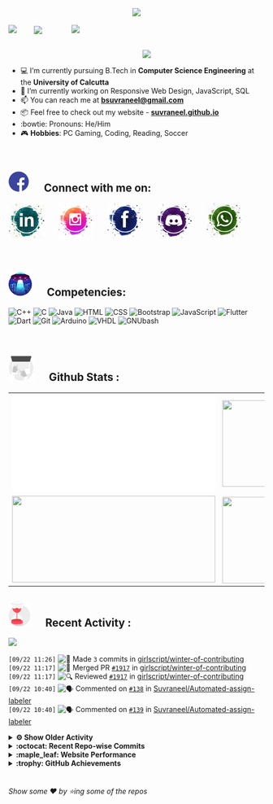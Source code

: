<!--
[![Header](https://raw.githubusercontent.com/Suvraneel/Suvraneel/master/res/Github%20readme%20Header.png "Portfolio Website")]
(https://suvraneel.github.io/)
-->
<p align="center">
<img src="https://profile-counter.glitch.me/{Suvraneel}/count.svg"></p>

<p>
  <a href=https://open.spotify.com/user/4bio4arq8izb9sba4ly6al54v>
   <img align="right" src="https://spotify-diablo.vercel.app/api/spotify" height=auto width="380">
  </a>
  <img align="center" src="https://readme-typing-svg.herokuapp.com?font=Playfair+Display&color=F70000&size=30&center=true&vCenter=true&multiline=true&weight=100&height=100&width=220&lines=Hey+there%2C;I'm+Suvraneel+!">
  <img align="left" src="https://media.tenor.com/images/043986fe5f470eeb6d86515e6cda30fe/tenor.gif" width="50">
</p>
<br>
<a href="https://suvraneel.github.io" target="_blank"><img align='right' src="https://raw.githubusercontent.com/Suvraneel/Suvraneel/master/res/readme_banner.gif" width="240" height="auto"></a>
<br>

- :computer: I’m currently pursuing B.Tech in **Computer Science Engineering** at the **University of Calcutta**
- :crystal_ball: I’m currently working on Responsive Web Design, JavaScript, SQL
- :mailbox: You can reach me at **bsuvraneel@gmail.com**
- :package: Feel free to check out my website - [**suvraneel.github.io**](https://suvraneel.github.io/)
- :bowtie: Pronouns: He/Him
- :video_game: **Hobbies**: PC Gaming, Coding, Reading, Soccer

<br>
<h2 align=left>
<img src="https://raw.githubusercontent.com/Suvraneel/Suvraneel/master/res/social.gif" height="40" width= auto>
&nbsp;&nbsp;&nbsp;&nbsp;
Connect with me on:
<br></h2>

<p>
<a href="https://www.linkedin.com/in/suvraneel-bhuin" target="_blank">
<img src="https://raw.githubusercontent.com/Suvraneel/Suvraneel/master/res/in.png" height="70" width= auto></a>
&nbsp;&nbsp;&nbsp;&nbsp;&nbsp;
<a href="https://www.instagram.com/el_diablo_suvraneel" target="_blank">
<img src="https://github.com/Suvraneel/Suvraneel/blob/master/res/ig.png" height="70" width= auto></a>
&nbsp;&nbsp;&nbsp;&nbsp;&nbsp;
<!--<a href="https://github.com/Suvraneel" target="_blank">
<img src="https://raw.githubusercontent.com/Suvraneel/Suvraneel/master/res/github.png" height="35" width= auto></a>
&nbsp;&nbsp;&nbsp;&nbsp;&nbsp;-->
<a href="https://www.facebook.com/suvraneel.bhuin" target="_blank">
<img src="https://raw.githubusercontent.com/Suvraneel/Suvraneel/master/res/fb.png" height="70" width= auto></a>
&nbsp;&nbsp;&nbsp;&nbsp;&nbsp;
<a href="https://discord.com/users/851345743935045652/" id="discord">
<img src="https://raw.githubusercontent.com/Suvraneel/Suvraneel/master/res/dc.jpg" height="70" width= auto></a>
&nbsp;&nbsp;&nbsp;&nbsp;&nbsp;
<a href="https://api.whatsapp.com/send?phone=917001967224&text=Hi!%20Suvraneel!!" id="whatsapp">
<img src="https://raw.githubusercontent.com/Suvraneel/Suvraneel/master/res/wp.png" height="70" width= auto></a>
</p>

<!-- Attribution: "Icon made by Freepik from www.flaticon.com"-->
<!--
- **Gmail**: &nbsp;&nbsp;&nbsp;&nbsp;&nbsp;&nbsp;&nbsp;&nbsp;&nbsp;&nbsp;&nbsp;&nbsp; bsuvraneel@gmail.com
- **LinkedIn**: &nbsp;&nbsp;&nbsp;&nbsp;&nbsp;&nbsp;&nbsp;&nbsp; https://www.linkedin.com/in/suvraneel-bhuin/
- **Facebook**: &nbsp;&nbsp;&nbsp;&nbsp;&nbsp;&nbsp; https://www.facebook.com/suvraneel.bhuin
- **Instagram**: &nbsp;&nbsp;&nbsp;&nbsp;&nbsp; https://www.instagram.com/el_diablo_suvraneel
- **Discord**: &nbsp;&nbsp;&nbsp;&nbsp;&nbsp;&nbsp;&nbsp;&nbsp;&nbsp; https://discord.com/users/851345743935045652/
- **WhatsApp**: &nbsp;&nbsp;&nbsp; [+91 7001967224](https://api.whatsapp.com/send?phone=917001967224&text=Hi!%20Suvraneel!!)
-->

<br>
<h2 align=left>
<img src="https://raw.githubusercontent.com/Suvraneel/Suvraneel/master/res/ufo.gif" height="50" width= auto>
&nbsp;&nbsp;&nbsp;&nbsp;
Competencies:
<br></h2>

![C++](https://img.shields.io/badge/CPP-blue?style=for-the-badge&logo=cplusplus&labelColor=006199)
![C](https://img.shields.io/badge/C-black?style=for-the-badge&logo=c&labelColor=black&color=404040)
![Java](https://img.shields.io/badge/Java-orange?style=for-the-badge&logo=java&labelColor=e65c00&color=FE7D37)
![HTML](https://img.shields.io/badge/HTML5-black?style=for-the-badge&logo=html5&labelColor=black&color=red)
![CSS](https://img.shields.io/badge/CSS3-blue?style=for-the-badge&logo=css3&labelColor=006199)
![Bootstrap](https://img.shields.io/badge/Bootstrap-purple?style=for-the-badge&logo=bootstrap&labelColor=black&color=7952B3)
![JavaScript](https://img.shields.io/badge/Javascript-yellow?style=for-the-badge&logo=javascript&labelColor=black&color=DFA200)
![Flutter](https://img.shields.io/badge/Flutter-blue?style=for-the-badge&logo=flutter&labelColor=0a97c2&color=0dbdf2)
![Dart](https://img.shields.io/badge/Dart-blue?style=for-the-badge&logo=dart&labelColor=1f7a7a&color=2eb8b8)
![Git](https://img.shields.io/badge/Git-red?style=for-the-badge&logo=git&labelColor=black&color=red)
![Arduino](https://img.shields.io/badge/Arduino-blue?style=for-the-badge&logo=arduino&labelColor=black&color=00979D)
![VHDL](https://img.shields.io/badge/VHDL-red?style=for-the-badge&logo=xilinx&labelColor=cc0000&color=ff4d4d)
![GNUbash](https://img.shields.io/badge/GNU_Bash-blue?style=for-the-badge&logo=gnubash&labelColor=black&color=4EAA25)

<br>
<h2 align=left>
<img src="https://raw.githubusercontent.com/Suvraneel/Suvraneel/master/res/laptop.gif" height="50" width= auto>
&nbsp;&nbsp;&nbsp;&nbsp;
Github Stats :
<br></h2>

<table>
  <tr>
    <td align="center">
      <img alt="" width="400" src="https://github.com/Suvraneel/Suvraneel/blob/master/metrics.plugin.isocalendar.svg">
    </td>
    <td align="center">
        <img align="right" src ="https://github-readme-stats.vercel.app/api/top-langs/?username=suvraneel&layout=compact&hide_border=true&theme=vision-friendly-dark&langs_count=10&hide=jupyter%20notebook,tex,php" height="170px" width="360px">
    </td>
  </tr>
  <tr>
    <td align="center">
      <img alt="" width="400" src="https://github-readme-stats.vercel.app/api?username=suvraneel&show_icons=true&theme=vision-friendly-dark&hide_border=true" width="360px" height="170px" >
    </td>
    <td align="center">
        <img align="right" src ="https://github-readme-streak-stats.herokuapp.com?user=suvraneel&theme=vision-friendly-dark&hide_border=true" width="360px" height="170px">
    </td>
  </tr>
</table>

<!--
  <img align="left" src="https://github.com/lowlighter/lowlighter/blob/master/metrics.plugin.isocalendar.svg" width="300" height="180">
  <img align="right" src ="https://github-readme-stats.vercel.app/api/top-langs/?username=suvraneel&layout=compact&hide_border=true&theme=vision-friendly-dark&langs_count=10&hide=jupyter%20notebook,tex,php" width="300" height="180">
  <img align="left" src = "https://github-readme-stats.vercel.app/api?username=suvraneel&show_icons=true&theme=vision-friendly-dark&hide_border=true" width="300" height="180">
  <img align="right" src = "https://github-readme-streak-stats.herokuapp.com?user=suvraneel&theme=vision-friendly-dark&hide_border=true" width="300" height="180">
-->

<h2 align="left">
<img src="https://raw.githubusercontent.com/Suvraneel/Suvraneel/master/res/hourglass1.gif" height="50" width= auto>
&nbsp;&nbsp;&nbsp;&nbsp;
Recent Activity :
<br></h2>

<img src="https://activity-graph.herokuapp.com/graph?username=Suvraneel&bg_color=000000&line=ffb812&area=true&color=8135fc&hide_border=true&hide_title=true">

<!--START_SECTION:activity-->
`[09/22 11:26]` <img alt="📝" src="https://github.com/cheesits456/github-activity-readme/raw/master/icons/commit.png" align="top" height="18"> Made `3` commits in [girlscript/winter-of-contributing](https://github.com/girlscript/winter-of-contributing)  
`[09/22 11:17]` <img alt="🎉" src="https://github.com/cheesits456/github-activity-readme/raw/master/icons/merge.png" align="top" height="18"> Merged PR [`#1917`](https://github.com//girlscript/winter-of-contributing/pull/1917 'Update readme') in [girlscript/winter-of-contributing](https://github.com/girlscript/winter-of-contributing)  
`[09/22 11:17]` <img alt="🔍" src="https://github.com/cheesits456/github-activity-readme/raw/master/icons/review.png" align="top" height="18"> Reviewed [`#1917`](https://github.com//girlscript/winter-of-contributing/pull/1917 'Update readme') in [girlscript/winter-of-contributing](https://github.com/girlscript/winter-of-contributing)  
`[09/22 10:40]` <img alt="🗣" src="https://github.com/cheesits456/github-activity-readme/raw/master/icons/comment.png" align="top" height="18"> Commented on [`#138`](https://github.com//Suvraneel/Automated-assign-labeler/issues/138 '[Create New Issue]: ') in [Suvraneel/Automated-assign-labeler](https://github.com/Suvraneel/Automated-assign-labeler)  
`[09/22 10:40]` <img alt="🗣" src="https://github.com/cheesits456/github-activity-readme/raw/master/icons/comment.png" align="top" height="18"> Commented on [`#139`](https://github.com//Suvraneel/Automated-assign-labeler/issues/139 '[Create New Issue]: ') in [Suvraneel/Automated-assign-labeler](https://github.com/Suvraneel/Automated-assign-labeler)  

<details><summary><b> ⚙️ Show Older Activity</b></summary>

`[09/22 10:39]` <img alt="🗣" src="https://github.com/cheesits456/github-activity-readme/raw/master/icons/comment.png" align="top" height="18"> Commented on [`#137`](https://github.com//Suvraneel/Automated-assign-labeler/issues/137 '[Create New Issue]: ') in [Suvraneel/Automated-assign-labeler](https://github.com/Suvraneel/Automated-assign-labeler)  
`[09/22 10:39]` <img alt="🗣" src="https://github.com/cheesits456/github-activity-readme/raw/master/icons/comment.png" align="top" height="18"> Commented on [`#136`](https://github.com//Suvraneel/Automated-assign-labeler/issues/136 '[Create New Issue]: ') in [Suvraneel/Automated-assign-labeler](https://github.com/Suvraneel/Automated-assign-labeler)  
`[09/22 07:38]` <img alt="❌" src="https://github.com/cheesits456/github-activity-readme/raw/master/icons/pr-close.png" align="top" height="18"> Closed PR [`#1237`](https://github.com//girlscript/winter-of-contributing/pull/1237 '  History of C/C++') in [girlscript/winter-of-contributing](https://github.com/girlscript/winter-of-contributing)  
`[09/22 07:38]` <img alt="🗣" src="https://github.com/cheesits456/github-activity-readme/raw/master/icons/comment.png" align="top" height="18"> Commented on [`#1237`](https://github.com//girlscript/winter-of-contributing/issues/1237 '  History of C/C++') in [girlscript/winter-of-contributing](https://github.com/girlscript/winter-of-contributing)  
`[09/22 06:57]` <img alt="❗️" src="https://github.com/cheesits456/github-activity-readme/raw/master/icons/issue.png" align="top" height="18"> Opened issue [`#1870`](https://github.com//girlscript/winter-of-contributing/issues/1870 'Update readme with Relative Links') in [girlscript/winter-of-contributing](https://github.com/girlscript/winter-of-contributing)  
`[09/22 06:44]` <img alt="📝" src="https://github.com/cheesits456/github-activity-readme/raw/master/icons/commit.png" align="top" height="18"> Made `22` commits in [girlscript/winter-of-contributing](https://github.com/girlscript/winter-of-contributing)  
`[09/22 06:44]` <img alt="🎉" src="https://github.com/cheesits456/github-activity-readme/raw/master/icons/merge.png" align="top" height="18"> Merged PR [`#1816`](https://github.com//girlscript/winter-of-contributing/pull/1816 'Issue No - 924 - Pointers and Two Dimensional Array - Updated path of directory.') in [girlscript/winter-of-contributing](https://github.com/girlscript/winter-of-contributing)  
`[09/22 06:44]` <img alt="🗣" src="https://github.com/cheesits456/github-activity-readme/raw/master/icons/comment.png" align="top" height="18"> Commented on [`#1816`](https://github.com//girlscript/winter-of-contributing/issues/1816 'Issue No - 924 - Pointers and Two Dimensional Array - Updated path of directory.') in [girlscript/winter-of-contributing](https://github.com/girlscript/winter-of-contributing)  
`[09/22 06:43]` <img alt="📝" src="https://github.com/cheesits456/github-activity-readme/raw/master/icons/commit.png" align="top" height="18"> Made `2` commits in [kashyap1905/winter-of-contributing](https://github.com/kashyap1905/winter-of-contributing)  
`[09/22 06:42]` <img alt="📝" src="https://github.com/cheesits456/github-activity-readme/raw/master/icons/commit.png" align="top" height="18"> Made `2` commits in [Suvraneel/Suvraneel](https://github.com/Suvraneel/Suvraneel)  
`[09/22 06:41]` <img alt="📝" src="https://github.com/cheesits456/github-activity-readme/raw/master/icons/commit.png" align="top" height="18"> Made `2` commits in [Suvraneel/Codechef](https://github.com/Suvraneel/Codechef)  
`[09/22 06:40]` <img alt="📝" src="https://github.com/cheesits456/github-activity-readme/raw/master/icons/commit.png" align="top" height="18"> Made `2` commits in [kashyap1905/winter-of-contributing](https://github.com/kashyap1905/winter-of-contributing)  
`[09/22 06:34]` <img alt="🗣" src="https://github.com/cheesits456/github-activity-readme/raw/master/icons/comment.png" align="top" height="18"> Commented on [`#1835`](https://github.com//girlscript/winter-of-contributing/issues/1835 'Bit Manipulation') in [girlscript/winter-of-contributing](https://github.com/girlscript/winter-of-contributing)  
`[09/22 06:26]` <img alt="❌" src="https://github.com/cheesits456/github-activity-readme/raw/master/icons/delete.png" align="top" height="18"> Deleted `revert-1157-C_CPP` from [girlscript/winter-of-contributing](https://github.com/girlscript/winter-of-contributing)  
`[09/22 06:10]` <img alt="🔍" src="https://github.com/cheesits456/github-activity-readme/raw/master/icons/review.png" align="top" height="18"> Reviewed [`#1816`](https://github.com//girlscript/winter-of-contributing/pull/1816 'Issue No - 924 - Pointers and Two Dimensional Array - Updated path of directory.') in [girlscript/winter-of-contributing](https://github.com/girlscript/winter-of-contributing)  
`[09/22 06:09]` <img alt="🔍" src="https://github.com/cheesits456/github-activity-readme/raw/master/icons/review.png" align="top" height="18"> Reviewed [`#1816`](https://github.com//girlscript/winter-of-contributing/pull/1816 'Issue No - 924 - Pointers and Two Dimensional Array - Updated path of directory.') in [girlscript/winter-of-contributing](https://github.com/girlscript/winter-of-contributing)  
`[09/22 06:07]` <img alt="📝" src="https://github.com/cheesits456/github-activity-readme/raw/master/icons/commit.png" align="top" height="18"> Made `2` commits in [kashyap1905/winter-of-contributing](https://github.com/kashyap1905/winter-of-contributing)  
`[09/22 05:59]` <img alt="📝" src="https://github.com/cheesits456/github-activity-readme/raw/master/icons/commit.png" align="top" height="18"> Made `1` commit in [girlscript/winter-of-contributing](https://github.com/girlscript/winter-of-contributing)  
`[09/22 05:59]` <img alt="📝" src="https://github.com/cheesits456/github-activity-readme/raw/master/icons/commit.png" align="top" height="18"> Made `1` commit in [Suvraneel/Suvraneel](https://github.com/Suvraneel/Suvraneel)  
`[09/22 05:59]` <img alt="📝" src="https://github.com/cheesits456/github-activity-readme/raw/master/icons/commit.png" align="top" height="18"> Made `1` commit in [Suvraneel/Codechef](https://github.com/Suvraneel/Codechef)  
`[09/22 05:55]` <img alt="📝" src="https://github.com/cheesits456/github-activity-readme/raw/master/icons/commit.png" align="top" height="18"> Made `1` commit in [kashyap1905/winter-of-contributing](https://github.com/kashyap1905/winter-of-contributing)  
`[09/22 05:51]` <img alt="📝" src="https://github.com/cheesits456/github-activity-readme/raw/master/icons/commit.png" align="top" height="18"> Made `1` commit in [Suvraneel/Suvraneel](https://github.com/Suvraneel/Suvraneel)  
`[09/22 05:50]` <img alt="📝" src="https://github.com/cheesits456/github-activity-readme/raw/master/icons/commit.png" align="top" height="18"> Made `1` commit in [Suvraneel/Codechef](https://github.com/Suvraneel/Codechef)  
`[09/22 05:49]` <img alt="📝" src="https://github.com/cheesits456/github-activity-readme/raw/master/icons/commit.png" align="top" height="18"> Made `5` commits in [girlscript/winter-of-contributing](https://github.com/girlscript/winter-of-contributing)  
`[09/22 05:42]` <img alt="🗣" src="https://github.com/cheesits456/github-activity-readme/raw/master/icons/comment.png" align="top" height="18"> Commented on [`#1157`](https://github.com//girlscript/winter-of-contributing/issues/1157 'Classes & Objects in CPP') in [girlscript/winter-of-contributing](https://github.com/girlscript/winter-of-contributing)  
`[09/22 05:39]` <img alt="📂" src="https://github.com/cheesits456/github-activity-readme/raw/master/icons/create-branch.png" align="top" height="18"> Created branch [`revert-1157-C_CPP`](https://github.com/girlscript/winter-of-contributing/tree/revert-1157-C_CPP) in [girlscript/winter-of-contributing](https://github.com/girlscript/winter-of-contributing)  
`[09/22 04:38]` <img alt="🗣" src="https://github.com/cheesits456/github-activity-readme/raw/master/icons/comment.png" align="top" height="18"> Commented on [`#1487`](https://github.com//girlscript/winter-of-contributing/issues/1487 'C_CPP : Introduction to Friend function with examples ') in [girlscript/winter-of-contributing](https://github.com/girlscript/winter-of-contributing)  
`[09/22 04:31]` <img alt="❌" src="https://github.com/cheesits456/github-activity-readme/raw/master/icons/pr-close.png" align="top" height="18"> Closed PR [`#1441`](https://github.com//girlscript/winter-of-contributing/pull/1441 'SETS ,UNORDERED SETS AND MULTISETS IN C++ STL') in [girlscript/winter-of-contributing](https://github.com/girlscript/winter-of-contributing)  
`[09/22 04:30]` <img alt="❌" src="https://github.com/cheesits456/github-activity-readme/raw/master/icons/pr-close.png" align="top" height="18"> Reopened PR [`#1441`](https://github.com//girlscript/winter-of-contributing/pull/1441 'SETS ,UNORDERED SETS AND MULTISETS IN C++ STL') in [girlscript/winter-of-contributing](https://github.com/girlscript/winter-of-contributing)  
`[09/22 04:22]` <img alt="🔍" src="https://github.com/cheesits456/github-activity-readme/raw/master/icons/review.png" align="top" height="18"> Reviewed [`#1636`](https://github.com//girlscript/winter-of-contributing/pull/1636 'C/CPP: Number System') in [girlscript/winter-of-contributing](https://github.com/girlscript/winter-of-contributing)  
`[09/22 04:21]` <img alt="🔍" src="https://github.com/cheesits456/github-activity-readme/raw/master/icons/review.png" align="top" height="18"> Reviewed [`#1636`](https://github.com//girlscript/winter-of-contributing/pull/1636 'C/CPP: Number System') in [girlscript/winter-of-contributing](https://github.com/girlscript/winter-of-contributing)  
`[09/22 04:14]` <img alt="🔍" src="https://github.com/cheesits456/github-activity-readme/raw/master/icons/review.png" align="top" height="18"> Reviewed [`#1608`](https://github.com//girlscript/winter-of-contributing/pull/1608 'Create Bubble_sort.md') in [girlscript/winter-of-contributing](https://github.com/girlscript/winter-of-contributing)  
`[09/22 04:10]` <img alt="❌" src="https://github.com/cheesits456/github-activity-readme/raw/master/icons/pr-close.png" align="top" height="18"> Closed PR [`#1596`](https://github.com//girlscript/winter-of-contributing/pull/1596 'C cpp') in [girlscript/winter-of-contributing](https://github.com/girlscript/winter-of-contributing)  
`[09/22 04:10]` <img alt="🗣" src="https://github.com/cheesits456/github-activity-readme/raw/master/icons/comment.png" align="top" height="18"> Commented on [`#1596`](https://github.com//girlscript/winter-of-contributing/issues/1596 'C cpp') in [girlscript/winter-of-contributing](https://github.com/girlscript/winter-of-contributing)  
`[09/22 04:06]` <img alt="🗣" src="https://github.com/cheesits456/github-activity-readme/raw/master/icons/comment.png" align="top" height="18"> Commented on [`#1552`](https://github.com//girlscript/winter-of-contributing/issues/1552 'Python_Stack&_Queue') in [girlscript/winter-of-contributing](https://github.com/girlscript/winter-of-contributing)  
`[09/22 04:04]` <img alt="🗣" src="https://github.com/cheesits456/github-activity-readme/raw/master/icons/comment.png" align="top" height="18"> Commented on [`#1440`](https://github.com//girlscript/winter-of-contributing/issues/1440 'Stock Span Problem') in [girlscript/winter-of-contributing](https://github.com/girlscript/winter-of-contributing)  
`[09/22 03:54]` <img alt="🔍" src="https://github.com/cheesits456/github-activity-readme/raw/master/icons/review.png" align="top" height="18"> Reviewed [`#1344`](https://github.com//girlscript/winter-of-contributing/pull/1344 'Pointer and two dimensional array in C') in [girlscript/winter-of-contributing](https://github.com/girlscript/winter-of-contributing)  
`[09/22 03:45]` <img alt="📝" src="https://github.com/cheesits456/github-activity-readme/raw/master/icons/commit.png" align="top" height="18"> Made `10` commits in [girlscript/winter-of-contributing](https://github.com/girlscript/winter-of-contributing)  
`[09/22 03:45]` <img alt="🎉" src="https://github.com/cheesits456/github-activity-readme/raw/master/icons/merge.png" align="top" height="18"> Merged PR [`#1172`](https://github.com//girlscript/winter-of-contributing/pull/1172 'C_CPP : Deque in C++ Standard Template Library (STL) ') in [girlscript/winter-of-contributing](https://github.com/girlscript/winter-of-contributing)  
`[09/22 03:45]` <img alt="🗣" src="https://github.com/cheesits456/github-activity-readme/raw/master/icons/comment.png" align="top" height="18"> Commented on [`#1172`](https://github.com//girlscript/winter-of-contributing/issues/1172 'C_CPP : Deque in C++ Standard Template Library (STL) ') in [girlscript/winter-of-contributing](https://github.com/girlscript/winter-of-contributing)  
`[09/22 03:44]` <img alt="📝" src="https://github.com/cheesits456/github-activity-readme/raw/master/icons/commit.png" align="top" height="18"> Made `1` commit in [ankushsingh24/winter-of-contributing](https://github.com/ankushsingh24/winter-of-contributing)  
`[09/22 03:37]` <img alt="🗣" src="https://github.com/cheesits456/github-activity-readme/raw/master/icons/comment.png" align="top" height="18"> Commented on [`#1707`](https://github.com//girlscript/winter-of-contributing/issues/1707 'Update C_CPP readme with links') in [girlscript/winter-of-contributing](https://github.com/girlscript/winter-of-contributing)  
`[09/22 03:31]` <img alt="❗️" src="https://github.com/cheesits456/github-activity-readme/raw/master/icons/issue.png" align="top" height="18"> Closed issue [`#1728`](https://github.com//girlscript/winter-of-contributing/issues/1728 'Sample titlre') in [girlscript/winter-of-contributing](https://github.com/girlscript/winter-of-contributing)  
`[09/21 21:03]` <img alt="🔍" src="https://github.com/cheesits456/github-activity-readme/raw/master/icons/review.png" align="top" height="18"> Reviewed [`#1769`](https://github.com//girlscript/winter-of-contributing/pull/1769 'Create classes_and_objects.md') in [girlscript/winter-of-contributing](https://github.com/girlscript/winter-of-contributing)  
`[09/21 21:03]` <img alt="🔍" src="https://github.com/cheesits456/github-activity-readme/raw/master/icons/review.png" align="top" height="18"> Reviewed [`#1769`](https://github.com//girlscript/winter-of-contributing/pull/1769 'Create classes_and_objects.md') in [girlscript/winter-of-contributing](https://github.com/girlscript/winter-of-contributing)  
`[09/21 20:59]` <img alt="🎉" src="https://github.com/cheesits456/github-activity-readme/raw/master/icons/merge.png" align="top" height="18"> Merged PR [`#1741`](https://github.com//girlscript/winter-of-contributing/pull/1741 'C_CPP: Multilevel Inheritance') in [girlscript/winter-of-contributing](https://github.com/girlscript/winter-of-contributing)  
`[09/21 20:59]` <img alt="📝" src="https://github.com/cheesits456/github-activity-readme/raw/master/icons/commit.png" align="top" height="18"> Made `5` commits in [girlscript/winter-of-contributing](https://github.com/girlscript/winter-of-contributing)  
`[09/21 20:59]` <img alt="🗣" src="https://github.com/cheesits456/github-activity-readme/raw/master/icons/comment.png" align="top" height="18"> Commented on [`#1741`](https://github.com//girlscript/winter-of-contributing/issues/1741 'C_CPP: Multilevel Inheritance') in [girlscript/winter-of-contributing](https://github.com/girlscript/winter-of-contributing)  
`[09/21 20:58]` <img alt="🔍" src="https://github.com/cheesits456/github-activity-readme/raw/master/icons/review.png" align="top" height="18"> Reviewed [`#1718`](https://github.com//girlscript/winter-of-contributing/pull/1718 'Radix Sort in C++') in [girlscript/winter-of-contributing](https://github.com/girlscript/winter-of-contributing)  
`[09/21 20:57]` <img alt="📝" src="https://github.com/cheesits456/github-activity-readme/raw/master/icons/commit.png" align="top" height="18"> Made `11` commits in [girlscript/winter-of-contributing](https://github.com/girlscript/winter-of-contributing)  
`[09/21 20:57]` <img alt="🎉" src="https://github.com/cheesits456/github-activity-readme/raw/master/icons/merge.png" align="top" height="18"> Merged PR [`#1717`](https://github.com//girlscript/winter-of-contributing/pull/1717 'Stack implementation #854') in [girlscript/winter-of-contributing](https://github.com/girlscript/winter-of-contributing)  
`[09/21 20:57]` <img alt="🗣" src="https://github.com/cheesits456/github-activity-readme/raw/master/icons/comment.png" align="top" height="18"> Commented on [`#1717`](https://github.com//girlscript/winter-of-contributing/issues/1717 'Stack implementation #854') in [girlscript/winter-of-contributing](https://github.com/girlscript/winter-of-contributing)  
`[09/21 20:45]` <img alt="🔍" src="https://github.com/cheesits456/github-activity-readme/raw/master/icons/review.png" align="top" height="18"> Reviewed [`#1596`](https://github.com//girlscript/winter-of-contributing/pull/1596 'C cpp') in [girlscript/winter-of-contributing](https://github.com/girlscript/winter-of-contributing)  
`[09/21 20:42]` <img alt="🗣" src="https://github.com/cheesits456/github-activity-readme/raw/master/icons/comment.png" align="top" height="18"> Commented on [`#1487`](https://github.com//girlscript/winter-of-contributing/issues/1487 'C_CPP : Introduction to Friend function with examples ') in [girlscript/winter-of-contributing](https://github.com/girlscript/winter-of-contributing)  
`[09/21 20:34]` <img alt="🔍" src="https://github.com/cheesits456/github-activity-readme/raw/master/icons/review.png" align="top" height="18"> Reviewed [`#1288`](https://github.com//girlscript/winter-of-contributing/pull/1288 'C/c++run file using cmd') in [girlscript/winter-of-contributing](https://github.com/girlscript/winter-of-contributing)  
`[09/21 20:28]` <img alt="✅" src="https://github.com/cheesits456/github-activity-readme/raw/master/icons/pr-open.png" align="top" height="18"> Opened PR [`#1`](https://github.com//AditiRout/winter-of-contributing/pull/1 'merge this') in [AditiRout/winter-of-contributing](https://github.com/AditiRout/winter-of-contributing)  
`[09/21 20:24]` <img alt="🗣" src="https://github.com/cheesits456/github-activity-readme/raw/master/icons/comment.png" align="top" height="18"> Commented on [`#1235`](https://github.com//girlscript/winter-of-contributing/issues/1235 'Selection sort in c') in [girlscript/winter-of-contributing](https://github.com/girlscript/winter-of-contributing)  
`[09/21 20:17]` <img alt="🗣" src="https://github.com/cheesits456/github-activity-readme/raw/master/icons/comment.png" align="top" height="18"> Commented on [`#1235`](https://github.com//girlscript/winter-of-contributing/issues/1235 'Selection sort in c') in [girlscript/winter-of-contributing](https://github.com/girlscript/winter-of-contributing)  
`[09/21 20:15]` <img alt="📝" src="https://github.com/cheesits456/github-activity-readme/raw/master/icons/commit.png" align="top" height="18"> Made `2` commits in [girlscript/winter-of-contributing](https://github.com/girlscript/winter-of-contributing)  
`[09/21 20:15]` <img alt="🎉" src="https://github.com/cheesits456/github-activity-readme/raw/master/icons/merge.png" align="top" height="18"> Merged PR [`#1773`](https://github.com//girlscript/winter-of-contributing/pull/1773 'Fixed multi-domain tags & Customised Template Requests (#1681)') in [girlscript/winter-of-contributing](https://github.com/girlscript/winter-of-contributing)  
`[09/21 20:15]` <img alt="✅" src="https://github.com/cheesits456/github-activity-readme/raw/master/icons/pr-open.png" align="top" height="18"> Opened PR [`#1773`](https://github.com//girlscript/winter-of-contributing/pull/1773 'Fixed multi-domain tags & Customised Template Requests (#1681)') in [girlscript/winter-of-contributing](https://github.com/girlscript/winter-of-contributing)  
`[09/21 20:14]` <img alt="🔍" src="https://github.com/cheesits456/github-activity-readme/raw/master/icons/review.png" align="top" height="18"> Reviewed [`#1235`](https://github.com//girlscript/winter-of-contributing/pull/1235 'Selection sort in c') in [girlscript/winter-of-contributing](https://github.com/girlscript/winter-of-contributing)  
`[09/21 20:02]` <img alt="🔍" src="https://github.com/cheesits456/github-activity-readme/raw/master/icons/review.png" align="top" height="18"> Reviewed [`#1249`](https://github.com//girlscript/winter-of-contributing/pull/1249 'INSERTION SORT IN CPP') in [girlscript/winter-of-contributing](https://github.com/girlscript/winter-of-contributing)  
`[09/21 20:02]` <img alt="🔍" src="https://github.com/cheesits456/github-activity-readme/raw/master/icons/review.png" align="top" height="18"> Reviewed [`#1249`](https://github.com//girlscript/winter-of-contributing/pull/1249 'INSERTION SORT IN CPP') in [girlscript/winter-of-contributing](https://github.com/girlscript/winter-of-contributing)  
`[09/21 19:51]` <img alt="🔍" src="https://github.com/cheesits456/github-activity-readme/raw/master/icons/review.png" align="top" height="18"> Reviewed [`#1235`](https://github.com//girlscript/winter-of-contributing/pull/1235 'Selection sort in c') in [girlscript/winter-of-contributing](https://github.com/girlscript/winter-of-contributing)  
`[09/21 19:51]` <img alt="🔍" src="https://github.com/cheesits456/github-activity-readme/raw/master/icons/review.png" align="top" height="18"> Reviewed [`#1235`](https://github.com//girlscript/winter-of-contributing/pull/1235 'Selection sort in c') in [girlscript/winter-of-contributing](https://github.com/girlscript/winter-of-contributing)  
`[09/21 19:49]` <img alt="🔍" src="https://github.com/cheesits456/github-activity-readme/raw/master/icons/review.png" align="top" height="18"> Reviewed [`#1235`](https://github.com//girlscript/winter-of-contributing/pull/1235 'Selection sort in c') in [girlscript/winter-of-contributing](https://github.com/girlscript/winter-of-contributing)  
`[09/21 19:49]` <img alt="🔍" src="https://github.com/cheesits456/github-activity-readme/raw/master/icons/review.png" align="top" height="18"> Reviewed [`#1235`](https://github.com//girlscript/winter-of-contributing/pull/1235 'Selection sort in c') in [girlscript/winter-of-contributing](https://github.com/girlscript/winter-of-contributing)  
`[09/21 19:48]` <img alt="📝" src="https://github.com/cheesits456/github-activity-readme/raw/master/icons/commit.png" align="top" height="18"> Made `1` commit in [AditiRout/winter-of-contributing](https://github.com/AditiRout/winter-of-contributing)  
`[09/21 19:45]` <img alt="🔍" src="https://github.com/cheesits456/github-activity-readme/raw/master/icons/review.png" align="top" height="18"> Reviewed [`#1169`](https://github.com//girlscript/winter-of-contributing/pull/1169 'Polymorphism in Document Form') in [girlscript/winter-of-contributing](https://github.com/girlscript/winter-of-contributing)  
`[09/21 19:41]` <img alt="📝" src="https://github.com/cheesits456/github-activity-readme/raw/master/icons/commit.png" align="top" height="18"> Made `4` commits in [girlscript/winter-of-contributing](https://github.com/girlscript/winter-of-contributing)  
`[09/21 19:41]` <img alt="🎉" src="https://github.com/cheesits456/github-activity-readme/raw/master/icons/merge.png" align="top" height="18"> Merged PR [`#1181`](https://github.com//girlscript/winter-of-contributing/pull/1181 'Break and Continue statements used in C/CPP') in [girlscript/winter-of-contributing](https://github.com/girlscript/winter-of-contributing)  
`[09/21 19:41]` <img alt="🗣" src="https://github.com/cheesits456/github-activity-readme/raw/master/icons/comment.png" align="top" height="18"> Commented on [`#1181`](https://github.com//girlscript/winter-of-contributing/issues/1181 'Break and Continue statements used in C/CPP') in [girlscript/winter-of-contributing](https://github.com/girlscript/winter-of-contributing)  
`[09/21 19:34]` <img alt="🗣" src="https://github.com/cheesits456/github-activity-readme/raw/master/icons/comment.png" align="top" height="18"> Commented on [`#1764`](https://github.com//girlscript/winter-of-contributing/issues/1764 'C_CPP : Red Black Trees in C') in [girlscript/winter-of-contributing](https://github.com/girlscript/winter-of-contributing)  
`[09/21 19:21]` <img alt="📝" src="https://github.com/cheesits456/github-activity-readme/raw/master/icons/commit.png" align="top" height="18"> Made `21` commits in [girlscript/winter-of-contributing](https://github.com/girlscript/winter-of-contributing)  
`[09/21 19:21]` <img alt="🎉" src="https://github.com/cheesits456/github-activity-readme/raw/master/icons/merge.png" align="top" height="18"> Merged PR [`#1689`](https://github.com//girlscript/winter-of-contributing/pull/1689 'CPP: Breath First Search (graphs) ') in [girlscript/winter-of-contributing](https://github.com/girlscript/winter-of-contributing)  
`[09/21 19:06]` <img alt="🗣" src="https://github.com/cheesits456/github-activity-readme/raw/master/icons/comment.png" align="top" height="18"> Commented on [`#1172`](https://github.com//girlscript/winter-of-contributing/issues/1172 'C_CPP : Deque in C++ Standard Template Library (STL) ') in [girlscript/winter-of-contributing](https://github.com/girlscript/winter-of-contributing)  
`[09/21 19:01]` <img alt="❌" src="https://github.com/cheesits456/github-activity-readme/raw/master/icons/pr-close.png" align="top" height="18"> Closed PR [`#1120`](https://github.com//girlscript/winter-of-contributing/pull/1120 'C_CPP : Two Pointers Technique (Documentation) #910') in [girlscript/winter-of-contributing](https://github.com/girlscript/winter-of-contributing)  
`[09/21 19:01]` <img alt="🗣" src="https://github.com/cheesits456/github-activity-readme/raw/master/icons/comment.png" align="top" height="18"> Commented on [`#1120`](https://github.com//girlscript/winter-of-contributing/issues/1120 'C_CPP : Two Pointers Technique (Documentation) #910') in [girlscript/winter-of-contributing](https://github.com/girlscript/winter-of-contributing)  
`[09/21 18:42]` <img alt="❗️" src="https://github.com/cheesits456/github-activity-readme/raw/master/icons/issue.png" align="top" height="18"> Closed issue [`#1750`](https://github.com//girlscript/winter-of-contributing/issues/1750 'C_Cpp Break or Continue') in [girlscript/winter-of-contributing](https://github.com/girlscript/winter-of-contributing)  
`[09/21 18:42]` <img alt="🗣" src="https://github.com/cheesits456/github-activity-readme/raw/master/icons/comment.png" align="top" height="18"> Commented on [`#1750`](https://github.com//girlscript/winter-of-contributing/issues/1750 'C_Cpp Break or Continue') in [girlscript/winter-of-contributing](https://github.com/girlscript/winter-of-contributing)  
`[09/21 18:35]` <img alt="🗣" src="https://github.com/cheesits456/github-activity-readme/raw/master/icons/comment.png" align="top" height="18"> Commented on [`#1440`](https://github.com//girlscript/winter-of-contributing/issues/1440 'Stock Span Problem') in [girlscript/winter-of-contributing](https://github.com/girlscript/winter-of-contributing)  
`[09/21 18:01]` <img alt="❌" src="https://github.com/cheesits456/github-activity-readme/raw/master/icons/pr-close.png" align="top" height="18"> Closed PR [`#1734`](https://github.com//girlscript/winter-of-contributing/pull/1734 'Patch 1') in [girlscript/winter-of-contributing](https://github.com/girlscript/winter-of-contributing)  
`[09/21 17:59]` <img alt="✅" src="https://github.com/cheesits456/github-activity-readme/raw/master/icons/pr-open.png" align="top" height="18"> Opened PR [`#1734`](https://github.com//girlscript/winter-of-contributing/pull/1734 'Patch 1') in [girlscript/winter-of-contributing](https://github.com/girlscript/winter-of-contributing)  
`[09/21 17:58]` <img alt="📝" src="https://github.com/cheesits456/github-activity-readme/raw/master/icons/commit.png" align="top" height="18"> Made `2` commits in [cu-cse-blog/winter-of-contributing](https://github.com/cu-cse-blog/winter-of-contributing)  
`[09/21 17:55]` <img alt="📂" src="https://github.com/cheesits456/github-activity-readme/raw/master/icons/create-branch.png" align="top" height="18"> Created branch [`patch-1`](https://github.com/cu-cse-blog/winter-of-contributing/tree/patch-1) in [cu-cse-blog/winter-of-contributing](https://github.com/cu-cse-blog/winter-of-contributing)  
`[09/21 17:51]` <img alt="📝" src="https://github.com/cheesits456/github-activity-readme/raw/master/icons/commit.png" align="top" height="18"> Made `373` commits in [AlgoFriki/winter-of-contributing](https://github.com/AlgoFriki/winter-of-contributing)  
`[09/21 17:48]` <img alt="🗣" src="https://github.com/cheesits456/github-activity-readme/raw/master/icons/comment.png" align="top" height="18"> Commented on [`#1728`](https://github.com//girlscript/winter-of-contributing/issues/1728 'Sample titlre') in [girlscript/winter-of-contributing](https://github.com/girlscript/winter-of-contributing)  
`[09/21 17:47]` <img alt="❗️" src="https://github.com/cheesits456/github-activity-readme/raw/master/icons/issue.png" align="top" height="18"> Opened issue [`#1728`](https://github.com//girlscript/winter-of-contributing/issues/1728 'Sample titlre') in [girlscript/winter-of-contributing](https://github.com/girlscript/winter-of-contributing)  
`[09/21 17:38]` <img alt="📝" src="https://github.com/cheesits456/github-activity-readme/raw/master/icons/commit.png" align="top" height="18"> Made `1` commit in [cu-cse-blog/winter-of-contributing](https://github.com/cu-cse-blog/winter-of-contributing)  
`[09/21 17:35]` <img alt="❌" src="https://github.com/cheesits456/github-activity-readme/raw/master/icons/pr-close.png" align="top" height="18"> Closed PR [`#1723`](https://github.com//girlscript/winter-of-contributing/pull/1723 'Sample pull request') in [girlscript/winter-of-contributing](https://github.com/girlscript/winter-of-contributing)  
`[09/21 17:34]` <img alt="✅" src="https://github.com/cheesits456/github-activity-readme/raw/master/icons/pr-open.png" align="top" height="18"> Opened PR [`#1723`](https://github.com//girlscript/winter-of-contributing/pull/1723 'Sample pull request') in [girlscript/winter-of-contributing](https://github.com/girlscript/winter-of-contributing)  
`[09/21 17:32]` <img alt="❌" src="https://github.com/cheesits456/github-activity-readme/raw/master/icons/pr-close.png" align="top" height="18"> Closed PR [`#1394`](https://github.com//girlscript/winter-of-contributing/pull/1394 'C_CPP: Multilevel Inheritance') in [girlscript/winter-of-contributing](https://github.com/girlscript/winter-of-contributing)  
`[09/21 17:01]` <img alt="📝" src="https://github.com/cheesits456/github-activity-readme/raw/master/icons/commit.png" align="top" height="18"> Made `10` commits in [girlscript/winter-of-contributing](https://github.com/girlscript/winter-of-contributing)  
`[09/21 17:01]` <img alt="🎉" src="https://github.com/cheesits456/github-activity-readme/raw/master/icons/merge.png" align="top" height="18"> Merged PR [`#1163`](https://github.com//girlscript/winter-of-contributing/pull/1163 'Constructor and destructor in c++') in [girlscript/winter-of-contributing](https://github.com/girlscript/winter-of-contributing)  
`[09/21 17:00]` <img alt="📝" src="https://github.com/cheesits456/github-activity-readme/raw/master/icons/commit.png" align="top" height="18"> Made `2` commits in [roopali-1/winter-of-contributing](https://github.com/roopali-1/winter-of-contributing)  
`[09/21 16:44]` <img alt="❗️" src="https://github.com/cheesits456/github-activity-readme/raw/master/icons/issue.png" align="top" height="18"> Opened issue [`#1707`](https://github.com//girlscript/winter-of-contributing/issues/1707 'Update C_CPP readme with links') in [girlscript/winter-of-contributing](https://github.com/girlscript/winter-of-contributing)  
`[09/21 16:38]` <img alt="🗣" src="https://github.com/cheesits456/github-activity-readme/raw/master/icons/comment.png" align="top" height="18"> Commented on [`#1186`](https://github.com//girlscript/winter-of-contributing/issues/1186 'C/C++ Introduction to Pointers - Fixes #953') in [girlscript/winter-of-contributing](https://github.com/girlscript/winter-of-contributing)  
`[09/21 16:35]` <img alt="🗣" src="https://github.com/cheesits456/github-activity-readme/raw/master/icons/comment.png" align="top" height="18"> Commented on [`#1181`](https://github.com//girlscript/winter-of-contributing/issues/1181 'making a PR on C/CPP domain about Break and Continue statements used in C/CPP') in [girlscript/winter-of-contributing](https://github.com/girlscript/winter-of-contributing)  
`[09/21 16:32]` <img alt="🗣" src="https://github.com/cheesits456/github-activity-readme/raw/master/icons/comment.png" align="top" height="18"> Commented on [`#1180`](https://github.com//girlscript/winter-of-contributing/issues/1180 'Competitive programming : C++ : Stacks and Queues') in [girlscript/winter-of-contributing](https://github.com/girlscript/winter-of-contributing)  
`[09/21 16:28]` <img alt="🗣" src="https://github.com/cheesits456/github-activity-readme/raw/master/icons/comment.png" align="top" height="18"> Commented on [`#1172`](https://github.com//girlscript/winter-of-contributing/issues/1172 'C_CPP : Deque in C++ Standard Template Library (STL) ') in [girlscript/winter-of-contributing](https://github.com/girlscript/winter-of-contributing)  
`[09/21 16:20]` <img alt="🔍" src="https://github.com/cheesits456/github-activity-readme/raw/master/icons/review.png" align="top" height="18"> Reviewed [`#1169`](https://github.com//girlscript/winter-of-contributing/pull/1169 'Polymorphism in Document Form') in [girlscript/winter-of-contributing](https://github.com/girlscript/winter-of-contributing)  
`[09/21 16:20]` <img alt="🔍" src="https://github.com/cheesits456/github-activity-readme/raw/master/icons/review.png" align="top" height="18"> Reviewed [`#1169`](https://github.com//girlscript/winter-of-contributing/pull/1169 'Polymorphism in Document Form') in [girlscript/winter-of-contributing](https://github.com/girlscript/winter-of-contributing)  
`[09/21 16:09]` <img alt="🗣" src="https://github.com/cheesits456/github-activity-readme/raw/master/icons/comment.png" align="top" height="18"> Commented on [`#699`](https://github.com//girlscript/winter-of-contributing/issues/699 'DSA 1.1.5.1 Arrays: Standard Problems (Problem 1)') in [girlscript/winter-of-contributing](https://github.com/girlscript/winter-of-contributing)  
`[09/21 15:52]` <img alt="✅" src="https://github.com/cheesits456/github-activity-readme/raw/master/icons/pr-open.png" align="top" height="18"> Opened PR [`#1681`](https://github.com//girlscript/winter-of-contributing/pull/1681 'Fixed multi-domain tags & Customised Template Requests') in [girlscript/winter-of-contributing](https://github.com/girlscript/winter-of-contributing)  
`[09/21 15:46]` <img alt="📝" src="https://github.com/cheesits456/github-activity-readme/raw/master/icons/commit.png" align="top" height="18"> Made `1` commit in [Suvraneel/winter-of-contributing](https://github.com/Suvraneel/winter-of-contributing)  
`[09/21 15:45]` <img alt="❌" src="https://github.com/cheesits456/github-activity-readme/raw/master/icons/pr-close.png" align="top" height="18"> Closed PR [`#8`](https://github.com//Suvraneel/winter-of-contributing/pull/8 'C cpp') in [Suvraneel/winter-of-contributing](https://github.com/Suvraneel/winter-of-contributing)  
`[09/21 15:45]` <img alt="✅" src="https://github.com/cheesits456/github-activity-readme/raw/master/icons/pr-open.png" align="top" height="18"> Opened PR [`#8`](https://github.com//Suvraneel/winter-of-contributing/pull/8 'C cpp') in [Suvraneel/winter-of-contributing](https://github.com/Suvraneel/winter-of-contributing)  
`[09/21 15:44]` <img alt="❌" src="https://github.com/cheesits456/github-activity-readme/raw/master/icons/pr-close.png" align="top" height="18"> Closed PR [`#7`](https://github.com//Suvraneel/winter-of-contributing/pull/7 'C cpp') in [Suvraneel/winter-of-contributing](https://github.com/Suvraneel/winter-of-contributing)  
`[09/21 15:43]` <img alt="❗️" src="https://github.com/cheesits456/github-activity-readme/raw/master/icons/issue.png" align="top" height="18"> Opened issue [`#145`](https://github.com//Suvraneel/Automated-assign-labeler/issues/145 '[Create New Issue]: ') in [Suvraneel/Automated-assign-labeler](https://github.com/Suvraneel/Automated-assign-labeler)  
`[09/21 15:43]` <img alt="❗️" src="https://github.com/cheesits456/github-activity-readme/raw/master/icons/issue.png" align="top" height="18"> Opened issue [`#144`](https://github.com//Suvraneel/Automated-assign-labeler/issues/144 '[Create New Issue]: ') in [Suvraneel/Automated-assign-labeler](https://github.com/Suvraneel/Automated-assign-labeler)  
`[09/21 15:43]` <img alt="📝" src="https://github.com/cheesits456/github-activity-readme/raw/master/icons/commit.png" align="top" height="18"> Made `1` commit in [Suvraneel/Automated-assign-labeler](https://github.com/Suvraneel/Automated-assign-labeler)  
`[09/21 15:33]` <img alt="📝" src="https://github.com/cheesits456/github-activity-readme/raw/master/icons/commit.png" align="top" height="18"> Made `1` commit in [Suvraneel/winter-of-contributing](https://github.com/Suvraneel/winter-of-contributing)  
`[09/21 15:29]` <img alt="✅" src="https://github.com/cheesits456/github-activity-readme/raw/master/icons/pr-open.png" align="top" height="18"> Opened PR [`#7`](https://github.com//Suvraneel/winter-of-contributing/pull/7 'C cpp') in [Suvraneel/winter-of-contributing](https://github.com/Suvraneel/winter-of-contributing)  
`[09/21 15:28]` <img alt="📝" src="https://github.com/cheesits456/github-activity-readme/raw/master/icons/commit.png" align="top" height="18"> Made `3` commits in [Suvraneel/winter-of-contributing](https://github.com/Suvraneel/winter-of-contributing)  
`[09/21 15:19]` <img alt="📝" src="https://github.com/cheesits456/github-activity-readme/raw/master/icons/commit.png" align="top" height="18"> Made `1` commit in [Suvraneel/Automated-assign-labeler](https://github.com/Suvraneel/Automated-assign-labeler)  
`[09/21 15:16]` <img alt="✅" src="https://github.com/cheesits456/github-activity-readme/raw/master/icons/pr-open.png" align="top" height="18"> Opened PR [`#143`](https://github.com//Suvraneel/Automated-assign-labeler/pull/143 'Create testFile.txt') in [Suvraneel/Automated-assign-labeler](https://github.com/Suvraneel/Automated-assign-labeler)  
`[09/21 15:12]` <img alt="❗️" src="https://github.com/cheesits456/github-activity-readme/raw/master/icons/issue.png" align="top" height="18"> Opened issue [`#142`](https://github.com//Suvraneel/Automated-assign-labeler/issues/142 '[Create New Issue]: ') in [Suvraneel/Automated-assign-labeler](https://github.com/Suvraneel/Automated-assign-labeler)  
`[09/21 15:12]` <img alt="❗️" src="https://github.com/cheesits456/github-activity-readme/raw/master/icons/issue.png" align="top" height="18"> Opened issue [`#141`](https://github.com//Suvraneel/Automated-assign-labeler/issues/141 '[Create New Issue]: ') in [Suvraneel/Automated-assign-labeler](https://github.com/Suvraneel/Automated-assign-labeler)  
`[09/21 15:12]` <img alt="❗️" src="https://github.com/cheesits456/github-activity-readme/raw/master/icons/issue.png" align="top" height="18"> Opened issue [`#140`](https://github.com//Suvraneel/Automated-assign-labeler/issues/140 '[Create New Issue]: ') in [Suvraneel/Automated-assign-labeler](https://github.com/Suvraneel/Automated-assign-labeler)  
`[09/21 15:11]` <img alt="📝" src="https://github.com/cheesits456/github-activity-readme/raw/master/icons/commit.png" align="top" height="18"> Made `2` commits in [Suvraneel/Automated-assign-labeler](https://github.com/Suvraneel/Automated-assign-labeler)  
`[09/21 15:10]` <img alt="❗️" src="https://github.com/cheesits456/github-activity-readme/raw/master/icons/issue.png" align="top" height="18"> Opened issue [`#139`](https://github.com//Suvraneel/Automated-assign-labeler/issues/139 '[Create New Issue]: ') in [Suvraneel/Automated-assign-labeler](https://github.com/Suvraneel/Automated-assign-labeler)  
`[09/21 15:09]` <img alt="❗️" src="https://github.com/cheesits456/github-activity-readme/raw/master/icons/issue.png" align="top" height="18"> Opened issue [`#138`](https://github.com//Suvraneel/Automated-assign-labeler/issues/138 '[Create New Issue]: ') in [Suvraneel/Automated-assign-labeler](https://github.com/Suvraneel/Automated-assign-labeler)  
`[09/21 15:09]` <img alt="📝" src="https://github.com/cheesits456/github-activity-readme/raw/master/icons/commit.png" align="top" height="18"> Made `1` commit in [Suvraneel/Automated-assign-labeler](https://github.com/Suvraneel/Automated-assign-labeler)  
`[09/21 15:07]` <img alt="❗️" src="https://github.com/cheesits456/github-activity-readme/raw/master/icons/issue.png" align="top" height="18"> Opened issue [`#137`](https://github.com//Suvraneel/Automated-assign-labeler/issues/137 '[Create New Issue]: ') in [Suvraneel/Automated-assign-labeler](https://github.com/Suvraneel/Automated-assign-labeler)  
`[09/21 15:07]` <img alt="❗️" src="https://github.com/cheesits456/github-activity-readme/raw/master/icons/issue.png" align="top" height="18"> Opened issue [`#136`](https://github.com//Suvraneel/Automated-assign-labeler/issues/136 '[Create New Issue]: ') in [Suvraneel/Automated-assign-labeler](https://github.com/Suvraneel/Automated-assign-labeler)  
`[09/21 15:06]` <img alt="❗️" src="https://github.com/cheesits456/github-activity-readme/raw/master/icons/issue.png" align="top" height="18"> Closed issue [`#41`](https://github.com//Suvraneel/Automated-assign-labeler/issues/41 'test') in [Suvraneel/Automated-assign-labeler](https://github.com/Suvraneel/Automated-assign-labeler)  
`[09/21 15:06]` <img alt="❗️" src="https://github.com/cheesits456/github-activity-readme/raw/master/icons/issue.png" align="top" height="18"> Closed issue [`#107`](https://github.com//Suvraneel/Automated-assign-labeler/issues/107 'Sample Issue for FEWD (html/css/js)') in [Suvraneel/Automated-assign-labeler](https://github.com/Suvraneel/Automated-assign-labeler)  
`[09/21 15:06]` <img alt="❗️" src="https://github.com/cheesits456/github-activity-readme/raw/master/icons/issue.png" align="top" height="18"> Closed issue [`#135`](https://github.com//Suvraneel/Automated-assign-labeler/issues/135 '[Create New Issue]: ') in [Suvraneel/Automated-assign-labeler](https://github.com/Suvraneel/Automated-assign-labeler)  
`[09/21 15:06]` <img alt="❗️" src="https://github.com/cheesits456/github-activity-readme/raw/master/icons/issue.png" align="top" height="18"> Closed issue [`#134`](https://github.com//Suvraneel/Automated-assign-labeler/issues/134 '[Create New Issue]: ') in [Suvraneel/Automated-assign-labeler](https://github.com/Suvraneel/Automated-assign-labeler)  
`[09/21 15:06]` <img alt="❗️" src="https://github.com/cheesits456/github-activity-readme/raw/master/icons/issue.png" align="top" height="18"> Closed issue [`#126`](https://github.com//Suvraneel/Automated-assign-labeler/issues/126 '[Create New Issue]: ') in [Suvraneel/Automated-assign-labeler](https://github.com/Suvraneel/Automated-assign-labeler)  
`[09/21 15:06]` <img alt="❗️" src="https://github.com/cheesits456/github-activity-readme/raw/master/icons/issue.png" align="top" height="18"> Closed issue [`#130`](https://github.com//Suvraneel/Automated-assign-labeler/issues/130 '[Create New Issue]: ') in [Suvraneel/Automated-assign-labeler](https://github.com/Suvraneel/Automated-assign-labeler)  
`[09/21 15:06]` <img alt="❗️" src="https://github.com/cheesits456/github-activity-readme/raw/master/icons/issue.png" align="top" height="18"> Closed issue [`#133`](https://github.com//Suvraneel/Automated-assign-labeler/issues/133 '[Create New Issue]: ') in [Suvraneel/Automated-assign-labeler](https://github.com/Suvraneel/Automated-assign-labeler)  
`[09/21 15:06]` <img alt="❗️" src="https://github.com/cheesits456/github-activity-readme/raw/master/icons/issue.png" align="top" height="18"> Closed issue [`#129`](https://github.com//Suvraneel/Automated-assign-labeler/issues/129 '[Create New Issue]: ') in [Suvraneel/Automated-assign-labeler](https://github.com/Suvraneel/Automated-assign-labeler)  
`[09/21 15:06]` <img alt="❗️" src="https://github.com/cheesits456/github-activity-readme/raw/master/icons/issue.png" align="top" height="18"> Closed issue [`#125`](https://github.com//Suvraneel/Automated-assign-labeler/issues/125 'dgdfsbgv') in [Suvraneel/Automated-assign-labeler](https://github.com/Suvraneel/Automated-assign-labeler)  
`[09/21 15:06]` <img alt="❗️" src="https://github.com/cheesits456/github-activity-readme/raw/master/icons/issue.png" align="top" height="18"> Closed issue [`#128`](https://github.com//Suvraneel/Automated-assign-labeler/issues/128 '[Create New Issue]: ') in [Suvraneel/Automated-assign-labeler](https://github.com/Suvraneel/Automated-assign-labeler)  
`[09/21 15:06]` <img alt="❗️" src="https://github.com/cheesits456/github-activity-readme/raw/master/icons/issue.png" align="top" height="18"> Closed issue [`#132`](https://github.com//Suvraneel/Automated-assign-labeler/issues/132 '[Create New Issue]: ') in [Suvraneel/Automated-assign-labeler](https://github.com/Suvraneel/Automated-assign-labeler)  
`[09/21 15:06]` <img alt="❗️" src="https://github.com/cheesits456/github-activity-readme/raw/master/icons/issue.png" align="top" height="18"> Closed issue [`#123`](https://github.com//Suvraneel/Automated-assign-labeler/issues/123 'Testing !! ') in [Suvraneel/Automated-assign-labeler](https://github.com/Suvraneel/Automated-assign-labeler)  
`[09/21 15:06]` <img alt="❗️" src="https://github.com/cheesits456/github-activity-readme/raw/master/icons/issue.png" align="top" height="18"> Closed issue [`#122`](https://github.com//Suvraneel/Automated-assign-labeler/issues/122 'gsfgdfg') in [Suvraneel/Automated-assign-labeler](https://github.com/Suvraneel/Automated-assign-labeler)  
`[09/21 15:06]` <img alt="❗️" src="https://github.com/cheesits456/github-activity-readme/raw/master/icons/issue.png" align="top" height="18"> Closed issue [`#131`](https://github.com//Suvraneel/Automated-assign-labeler/issues/131 '[Create New Issue]: ') in [Suvraneel/Automated-assign-labeler](https://github.com/Suvraneel/Automated-assign-labeler)  
`[09/21 15:06]` <img alt="❗️" src="https://github.com/cheesits456/github-activity-readme/raw/master/icons/issue.png" align="top" height="18"> Closed issue [`#127`](https://github.com//Suvraneel/Automated-assign-labeler/issues/127 'bkjbjbk') in [Suvraneel/Automated-assign-labeler](https://github.com/Suvraneel/Automated-assign-labeler)  
`[09/21 15:06]` <img alt="❗️" src="https://github.com/cheesits456/github-activity-readme/raw/master/icons/issue.png" align="top" height="18"> Closed issue [`#117`](https://github.com//Suvraneel/Automated-assign-labeler/issues/117 'Issue four') in [Suvraneel/Automated-assign-labeler](https://github.com/Suvraneel/Automated-assign-labeler)  
`[09/21 15:06]` <img alt="❗️" src="https://github.com/cheesits456/github-activity-readme/raw/master/icons/issue.png" align="top" height="18"> Closed issue [`#121`](https://github.com//Suvraneel/Automated-assign-labeler/issues/121 'vgfklsnjgfkl') in [Suvraneel/Automated-assign-labeler](https://github.com/Suvraneel/Automated-assign-labeler)  
`[09/21 15:06]` <img alt="❗️" src="https://github.com/cheesits456/github-activity-readme/raw/master/icons/issue.png" align="top" height="18"> Closed issue [`#120`](https://github.com//Suvraneel/Automated-assign-labeler/issues/120 'New Issue') in [Suvraneel/Automated-assign-labeler](https://github.com/Suvraneel/Automated-assign-labeler)  
`[09/21 15:06]` <img alt="❗️" src="https://github.com/cheesits456/github-activity-readme/raw/master/icons/issue.png" align="top" height="18"> Closed issue [`#118`](https://github.com//Suvraneel/Automated-assign-labeler/issues/118 'Issue five') in [Suvraneel/Automated-assign-labeler](https://github.com/Suvraneel/Automated-assign-labeler)  
`[09/21 15:06]` <img alt="❗️" src="https://github.com/cheesits456/github-activity-readme/raw/master/icons/issue.png" align="top" height="18"> Closed issue [`#116`](https://github.com//Suvraneel/Automated-assign-labeler/issues/116 'Issue three') in [Suvraneel/Automated-assign-labeler](https://github.com/Suvraneel/Automated-assign-labeler)  
`[09/21 15:06]` <img alt="❗️" src="https://github.com/cheesits456/github-activity-readme/raw/master/icons/issue.png" align="top" height="18"> Closed issue [`#115`](https://github.com//Suvraneel/Automated-assign-labeler/issues/115 'Issue two') in [Suvraneel/Automated-assign-labeler](https://github.com/Suvraneel/Automated-assign-labeler)  
`[09/21 15:06]` <img alt="❗️" src="https://github.com/cheesits456/github-activity-readme/raw/master/icons/issue.png" align="top" height="18"> Closed issue [`#114`](https://github.com//Suvraneel/Automated-assign-labeler/issues/114 'Issue one') in [Suvraneel/Automated-assign-labeler](https://github.com/Suvraneel/Automated-assign-labeler)  
`[09/21 15:06]` <img alt="❗️" src="https://github.com/cheesits456/github-activity-readme/raw/master/icons/issue.png" align="top" height="18"> Closed issue [`#113`](https://github.com//Suvraneel/Automated-assign-labeler/issues/113 'Testing') in [Suvraneel/Automated-assign-labeler](https://github.com/Suvraneel/Automated-assign-labeler)  
`[09/21 15:06]` <img alt="❗️" src="https://github.com/cheesits456/github-activity-readme/raw/master/icons/issue.png" align="top" height="18"> Closed issue [`#112`](https://github.com//Suvraneel/Automated-assign-labeler/issues/112 'Testing again just for Fun ') in [Suvraneel/Automated-assign-labeler](https://github.com/Suvraneel/Automated-assign-labeler)  
`[09/21 15:06]` <img alt="❗️" src="https://github.com/cheesits456/github-activity-readme/raw/master/icons/issue.png" align="top" height="18"> Closed issue [`#111`](https://github.com//Suvraneel/Automated-assign-labeler/issues/111 'Sample Issue Java & Self-assign') in [Suvraneel/Automated-assign-labeler](https://github.com/Suvraneel/Automated-assign-labeler)  
`[09/21 15:06]` <img alt="❗️" src="https://github.com/cheesits456/github-activity-readme/raw/master/icons/issue.png" align="top" height="18"> Closed issue [`#110`](https://github.com//Suvraneel/Automated-assign-labeler/issues/110 'Sample Issue Android') in [Suvraneel/Automated-assign-labeler](https://github.com/Suvraneel/Automated-assign-labeler)  
`[09/21 15:06]` <img alt="❗️" src="https://github.com/cheesits456/github-activity-readme/raw/master/icons/issue.png" align="top" height="18"> Closed issue [`#108`](https://github.com//Suvraneel/Automated-assign-labeler/issues/108 'Sample Issue for JavaScript (to show no Java label mismatch)') in [Suvraneel/Automated-assign-labeler](https://github.com/Suvraneel/Automated-assign-labeler)  
`[09/21 15:05]` <img alt="📝" src="https://github.com/cheesits456/github-activity-readme/raw/master/icons/commit.png" align="top" height="18"> Made `4` commits in [Suvraneel/Automated-assign-labeler](https://github.com/Suvraneel/Automated-assign-labeler)  
`[09/21 14:48]` <img alt="❗️" src="https://github.com/cheesits456/github-activity-readme/raw/master/icons/issue.png" align="top" height="18"> Opened issue [`#135`](https://github.com//Suvraneel/Automated-assign-labeler/issues/135 '[Create New Issue]: ') in [Suvraneel/Automated-assign-labeler](https://github.com/Suvraneel/Automated-assign-labeler)  
`[09/21 14:48]` <img alt="📝" src="https://github.com/cheesits456/github-activity-readme/raw/master/icons/commit.png" align="top" height="18"> Made `1` commit in [Suvraneel/Automated-assign-labeler](https://github.com/Suvraneel/Automated-assign-labeler)  
`[09/21 14:45]` <img alt="❗️" src="https://github.com/cheesits456/github-activity-readme/raw/master/icons/issue.png" align="top" height="18"> Opened issue [`#134`](https://github.com//Suvraneel/Automated-assign-labeler/issues/134 '[Create New Issue]: ') in [Suvraneel/Automated-assign-labeler](https://github.com/Suvraneel/Automated-assign-labeler)  
`[09/21 14:45]` <img alt="❗️" src="https://github.com/cheesits456/github-activity-readme/raw/master/icons/issue.png" align="top" height="18"> Opened issue [`#133`](https://github.com//Suvraneel/Automated-assign-labeler/issues/133 '[Create New Issue]: ') in [Suvraneel/Automated-assign-labeler](https://github.com/Suvraneel/Automated-assign-labeler)  
`[09/21 14:44]` <img alt="❗️" src="https://github.com/cheesits456/github-activity-readme/raw/master/icons/issue.png" align="top" height="18"> Opened issue [`#132`](https://github.com//Suvraneel/Automated-assign-labeler/issues/132 '[Create New Issue]: ') in [Suvraneel/Automated-assign-labeler](https://github.com/Suvraneel/Automated-assign-labeler)  
`[09/21 14:44]` <img alt="❗️" src="https://github.com/cheesits456/github-activity-readme/raw/master/icons/issue.png" align="top" height="18"> Opened issue [`#131`](https://github.com//Suvraneel/Automated-assign-labeler/issues/131 '[Create New Issue]: ') in [Suvraneel/Automated-assign-labeler](https://github.com/Suvraneel/Automated-assign-labeler)  
`[09/21 14:43]` <img alt="❗️" src="https://github.com/cheesits456/github-activity-readme/raw/master/icons/issue.png" align="top" height="18"> Opened issue [`#130`](https://github.com//Suvraneel/Automated-assign-labeler/issues/130 '[Create New Issue]: ') in [Suvraneel/Automated-assign-labeler](https://github.com/Suvraneel/Automated-assign-labeler)  
`[09/21 14:42]` <img alt="❗️" src="https://github.com/cheesits456/github-activity-readme/raw/master/icons/issue.png" align="top" height="18"> Opened issue [`#129`](https://github.com//Suvraneel/Automated-assign-labeler/issues/129 '[Create New Issue]: ') in [Suvraneel/Automated-assign-labeler](https://github.com/Suvraneel/Automated-assign-labeler)  
`[09/21 14:42]` <img alt="❗️" src="https://github.com/cheesits456/github-activity-readme/raw/master/icons/issue.png" align="top" height="18"> Opened issue [`#128`](https://github.com//Suvraneel/Automated-assign-labeler/issues/128 '[Create New Issue]: ') in [Suvraneel/Automated-assign-labeler](https://github.com/Suvraneel/Automated-assign-labeler)  
`[09/21 14:42]` <img alt="❗️" src="https://github.com/cheesits456/github-activity-readme/raw/master/icons/issue.png" align="top" height="18"> Opened issue [`#127`](https://github.com//Suvraneel/Automated-assign-labeler/issues/127 'bkjbjbk') in [Suvraneel/Automated-assign-labeler](https://github.com/Suvraneel/Automated-assign-labeler)  
`[09/21 14:40]` <img alt="❗️" src="https://github.com/cheesits456/github-activity-readme/raw/master/icons/issue.png" align="top" height="18"> Opened issue [`#126`](https://github.com//Suvraneel/Automated-assign-labeler/issues/126 '[Create New Issue]: ') in [Suvraneel/Automated-assign-labeler](https://github.com/Suvraneel/Automated-assign-labeler)  
`[09/21 14:37]` <img alt="❗️" src="https://github.com/cheesits456/github-activity-readme/raw/master/icons/issue.png" align="top" height="18"> Opened issue [`#125`](https://github.com//Suvraneel/Automated-assign-labeler/issues/125 'dgdfsbgv') in [Suvraneel/Automated-assign-labeler](https://github.com/Suvraneel/Automated-assign-labeler)  
`[09/21 14:37]` <img alt="❌" src="https://github.com/cheesits456/github-activity-readme/raw/master/icons/pr-close.png" align="top" height="18"> Closed PR [`#124`](https://github.com//Suvraneel/Automated-assign-labeler/pull/124 'Create testFile.txt') in [Suvraneel/Automated-assign-labeler](https://github.com/Suvraneel/Automated-assign-labeler)  
`[09/21 14:37]` <img alt="📝" src="https://github.com/cheesits456/github-activity-readme/raw/master/icons/commit.png" align="top" height="18"> Made `1` commit in [Suvraneel/Automated-assign-labeler](https://github.com/Suvraneel/Automated-assign-labeler)  
`[09/21 14:34]` <img alt="✅" src="https://github.com/cheesits456/github-activity-readme/raw/master/icons/pr-open.png" align="top" height="18"> Opened PR [`#124`](https://github.com//Suvraneel/Automated-assign-labeler/pull/124 'Create testFile.txt') in [Suvraneel/Automated-assign-labeler](https://github.com/Suvraneel/Automated-assign-labeler)  
`[09/21 14:34]` <img alt="📝" src="https://github.com/cheesits456/github-activity-readme/raw/master/icons/commit.png" align="top" height="18"> Made `2` commits in [Suvraneel/Automated-assign-labeler](https://github.com/Suvraneel/Automated-assign-labeler)  
`[09/21 14:09]` <img alt="📝" src="https://github.com/cheesits456/github-activity-readme/raw/master/icons/commit.png" align="top" height="18"> Made `1` commit in [Suvraneel/winter-of-contributing](https://github.com/Suvraneel/winter-of-contributing)  
`[09/21 13:30]` <img alt="❌" src="https://github.com/cheesits456/github-activity-readme/raw/master/icons/pr-close.png" align="top" height="18"> Closed PR [`#6`](https://github.com//Suvraneel/winter-of-contributing/pull/6 'C cpp') in [Suvraneel/winter-of-contributing](https://github.com/Suvraneel/winter-of-contributing)  
`[09/21 13:29]` <img alt="✅" src="https://github.com/cheesits456/github-activity-readme/raw/master/icons/pr-open.png" align="top" height="18"> Opened PR [`#6`](https://github.com//Suvraneel/winter-of-contributing/pull/6 'C cpp') in [Suvraneel/winter-of-contributing](https://github.com/Suvraneel/winter-of-contributing)  
`[09/21 13:29]` <img alt="❌" src="https://github.com/cheesits456/github-activity-readme/raw/master/icons/pr-close.png" align="top" height="18"> Closed PR [`#5`](https://github.com//Suvraneel/winter-of-contributing/pull/5 'C cpp') in [Suvraneel/winter-of-contributing](https://github.com/Suvraneel/winter-of-contributing)  
`[09/21 13:28]` <img alt="📝" src="https://github.com/cheesits456/github-activity-readme/raw/master/icons/commit.png" align="top" height="18"> Made `1` commit in [Suvraneel/winter-of-contributing](https://github.com/Suvraneel/winter-of-contributing)  
`[09/21 13:26]` <img alt="✅" src="https://github.com/cheesits456/github-activity-readme/raw/master/icons/pr-open.png" align="top" height="18"> Opened PR [`#5`](https://github.com//Suvraneel/winter-of-contributing/pull/5 'C cpp') in [Suvraneel/winter-of-contributing](https://github.com/Suvraneel/winter-of-contributing)  
`[09/21 13:25]` <img alt="❌" src="https://github.com/cheesits456/github-activity-readme/raw/master/icons/pr-close.png" align="top" height="18"> Closed PR [`#4`](https://github.com//Suvraneel/winter-of-contributing/pull/4 'C cpp') in [Suvraneel/winter-of-contributing](https://github.com/Suvraneel/winter-of-contributing)  
`[09/21 13:25]` <img alt="📝" src="https://github.com/cheesits456/github-activity-readme/raw/master/icons/commit.png" align="top" height="18"> Made `1` commit in [Suvraneel/winter-of-contributing](https://github.com/Suvraneel/winter-of-contributing)  
`[09/21 13:24]` <img alt="✅" src="https://github.com/cheesits456/github-activity-readme/raw/master/icons/pr-open.png" align="top" height="18"> Opened PR [`#4`](https://github.com//Suvraneel/winter-of-contributing/pull/4 'C cpp') in [Suvraneel/winter-of-contributing](https://github.com/Suvraneel/winter-of-contributing)  
`[09/21 13:18]` <img alt="📝" src="https://github.com/cheesits456/github-activity-readme/raw/master/icons/commit.png" align="top" height="18"> Made `3` commits in [Suvraneel/winter-of-contributing](https://github.com/Suvraneel/winter-of-contributing)  
`[09/21 13:04]` <img alt="📝" src="https://github.com/cheesits456/github-activity-readme/raw/master/icons/commit.png" align="top" height="18"> Made `4` commits in [Suvraneel/Automated-assign-labeler](https://github.com/Suvraneel/Automated-assign-labeler)  
`[09/21 12:48]` <img alt="🗣" src="https://github.com/cheesits456/github-activity-readme/raw/master/icons/comment.png" align="top" height="18"> Commented on [`#122`](https://github.com//Suvraneel/Automated-assign-labeler/issues/122 'gsfgdfg') in [Suvraneel/Automated-assign-labeler](https://github.com/Suvraneel/Automated-assign-labeler)  
`[09/21 11:54]` <img alt="📝" src="https://github.com/cheesits456/github-activity-readme/raw/master/icons/commit.png" align="top" height="18"> Made `5` commits in [Suvraneel/Automated-assign-labeler](https://github.com/Suvraneel/Automated-assign-labeler)  
`[09/21 11:28]` <img alt="❗️" src="https://github.com/cheesits456/github-activity-readme/raw/master/icons/issue.png" align="top" height="18"> Opened issue [`#122`](https://github.com//Suvraneel/Automated-assign-labeler/issues/122 'gsfgdfg') in [Suvraneel/Automated-assign-labeler](https://github.com/Suvraneel/Automated-assign-labeler)  
`[09/21 11:28]` <img alt="📝" src="https://github.com/cheesits456/github-activity-readme/raw/master/icons/commit.png" align="top" height="18"> Made `4` commits in [Suvraneel/Automated-assign-labeler](https://github.com/Suvraneel/Automated-assign-labeler)  
`[09/21 11:10]` <img alt="❗️" src="https://github.com/cheesits456/github-activity-readme/raw/master/icons/issue.png" align="top" height="18"> Opened issue [`#121`](https://github.com//Suvraneel/Automated-assign-labeler/issues/121 'vgfklsnjgfkl') in [Suvraneel/Automated-assign-labeler](https://github.com/Suvraneel/Automated-assign-labeler)  
`[09/21 11:07]` <img alt="📝" src="https://github.com/cheesits456/github-activity-readme/raw/master/icons/commit.png" align="top" height="18"> Made `3` commits in [Suvraneel/Automated-assign-labeler](https://github.com/Suvraneel/Automated-assign-labeler)  
`[09/21 10:46]` <img alt="🗣" src="https://github.com/cheesits456/github-activity-readme/raw/master/icons/comment.png" align="top" height="18"> Commented on [`#120`](https://github.com//Suvraneel/Automated-assign-labeler/issues/120 'New Issue') in [Suvraneel/Automated-assign-labeler](https://github.com/Suvraneel/Automated-assign-labeler)  
`[09/21 10:45]` <img alt="❗️" src="https://github.com/cheesits456/github-activity-readme/raw/master/icons/issue.png" align="top" height="18"> Opened issue [`#120`](https://github.com//Suvraneel/Automated-assign-labeler/issues/120 'New Issue') in [Suvraneel/Automated-assign-labeler](https://github.com/Suvraneel/Automated-assign-labeler)  
`[09/21 10:40]` <img alt="📝" src="https://github.com/cheesits456/github-activity-readme/raw/master/icons/commit.png" align="top" height="18"> Made `6` commits in [Suvraneel/Automated-assign-labeler](https://github.com/Suvraneel/Automated-assign-labeler)  
`[09/21 10:06]` <img alt="❌" src="https://github.com/cheesits456/github-activity-readme/raw/master/icons/pr-close.png" align="top" height="18"> Closed PR [`#43`](https://github.com//Suvraneel/Automated-assign-labeler/pull/43 'Hi Meet People !! How you doing test') in [Suvraneel/Automated-assign-labeler](https://github.com/Suvraneel/Automated-assign-labeler)  
`[09/21 10:05]` <img alt="📝" src="https://github.com/cheesits456/github-activity-readme/raw/master/icons/commit.png" align="top" height="18"> Made `1` commit in [Suvraneel/Automated-assign-labeler](https://github.com/Suvraneel/Automated-assign-labeler)  
`[09/21 09:55]` <img alt="📝" src="https://github.com/cheesits456/github-activity-readme/raw/master/icons/commit.png" align="top" height="18"> Made `2` commits in [Suvraneel/winter-of-contributing](https://github.com/Suvraneel/winter-of-contributing)  
`[09/21 08:22]` <img alt="🔍" src="https://github.com/cheesits456/github-activity-readme/raw/master/icons/review.png" align="top" height="18"> Reviewed [`#1535`](https://github.com//girlscript/winter-of-contributing/pull/1535 'Cyber security: 1.9.3 Types of Virtualization - What is application virtualization?') in [girlscript/winter-of-contributing](https://github.com/girlscript/winter-of-contributing)  
`[09/21 08:22]` <img alt="🗣" src="https://github.com/cheesits456/github-activity-readme/raw/master/icons/comment.png" align="top" height="18"> Commented on [`#1535`](https://github.com//girlscript/winter-of-contributing/issues/1535 'Cyber security: 1.9.3 Types of Virtualization - What is application virtualization?') in [girlscript/winter-of-contributing](https://github.com/girlscript/winter-of-contributing)  
`[09/21 08:16]` <img alt="🗣" src="https://github.com/cheesits456/github-activity-readme/raw/master/icons/comment.png" align="top" height="18"> Commented on [`#1163`](https://github.com//girlscript/winter-of-contributing/issues/1163 'Constructor and destructor in c++') in [girlscript/winter-of-contributing](https://github.com/girlscript/winter-of-contributing)  
`[09/21 08:09]` <img alt="📝" src="https://github.com/cheesits456/github-activity-readme/raw/master/icons/commit.png" align="top" height="18"> Made `5` commits in [roopali-1/winter-of-contributing](https://github.com/roopali-1/winter-of-contributing)  
`[09/21 08:01]` <img alt="❌" src="https://github.com/cheesits456/github-activity-readme/raw/master/icons/pr-close.png" align="top" height="18"> Closed PR [`#1142`](https://github.com//girlscript/winter-of-contributing/pull/1142 'Competitive Programming : Disjoint Set Union (DSA)') in [girlscript/winter-of-contributing](https://github.com/girlscript/winter-of-contributing)  
`[09/21 08:01]` <img alt="🗣" src="https://github.com/cheesits456/github-activity-readme/raw/master/icons/comment.png" align="top" height="18"> Commented on [`#1142`](https://github.com//girlscript/winter-of-contributing/issues/1142 'Competitive Programming : Disjoint Set Union (DSA)') in [girlscript/winter-of-contributing](https://github.com/girlscript/winter-of-contributing)  
`[09/21 07:56]` <img alt="❌" src="https://github.com/cheesits456/github-activity-readme/raw/master/icons/pr-close.png" align="top" height="18"> Closed PR [`#1141`](https://github.com//girlscript/winter-of-contributing/pull/1141 'C/CPP: Kadane\'s Algorithm') in [girlscript/winter-of-contributing](https://github.com/girlscript/winter-of-contributing)  
`[09/21 07:56]` <img alt="🗣" src="https://github.com/cheesits456/github-activity-readme/raw/master/icons/comment.png" align="top" height="18"> Commented on [`#1141`](https://github.com//girlscript/winter-of-contributing/issues/1141 'C/CPP: Kadane\'s Algorithm') in [girlscript/winter-of-contributing](https://github.com/girlscript/winter-of-contributing)  
`[09/21 07:54]` <img alt="🔍" src="https://github.com/cheesits456/github-activity-readme/raw/master/icons/review.png" align="top" height="18"> Reviewed [`#1141`](https://github.com//girlscript/winter-of-contributing/pull/1141 'C/CPP: Kadane\'s Algorithm') in [girlscript/winter-of-contributing](https://github.com/girlscript/winter-of-contributing)  
`[09/21 07:49]` <img alt="🗣" src="https://github.com/cheesits456/github-activity-readme/raw/master/icons/comment.png" align="top" height="18"> Commented on [`#1141`](https://github.com//girlscript/winter-of-contributing/issues/1141 'C/CPP: Kadane\'s Algorithm') in [girlscript/winter-of-contributing](https://github.com/girlscript/winter-of-contributing)  
`[09/21 07:47]` <img alt="📝" src="https://github.com/cheesits456/github-activity-readme/raw/master/icons/commit.png" align="top" height="18"> Made `217` commits in [girlscript/winter-of-contributing](https://github.com/girlscript/winter-of-contributing)  
`[09/21 07:47]` <img alt="🎉" src="https://github.com/cheesits456/github-activity-readme/raw/master/icons/merge.png" align="top" height="18"> Merged PR [`#1528`](https://github.com//girlscript/winter-of-contributing/pull/1528 'Rebase... (To fix file changed)') in [girlscript/winter-of-contributing](https://github.com/girlscript/winter-of-contributing)  
`[09/21 07:46]` <img alt="✅" src="https://github.com/cheesits456/github-activity-readme/raw/master/icons/pr-open.png" align="top" height="18"> Opened PR [`#1528`](https://github.com//girlscript/winter-of-contributing/pull/1528 'Rebase... (To fix file changed)') in [girlscript/winter-of-contributing](https://github.com/girlscript/winter-of-contributing)  
`[09/21 07:37]` <img alt="🗣" src="https://github.com/cheesits456/github-activity-readme/raw/master/icons/comment.png" align="top" height="18"> Commented on [`#1163`](https://github.com//girlscript/winter-of-contributing/issues/1163 'Constructor and destructor in c++') in [girlscript/winter-of-contributing](https://github.com/girlscript/winter-of-contributing)  
`[09/21 07:03]` <img alt="🗣" src="https://github.com/cheesits456/github-activity-readme/raw/master/icons/comment.png" align="top" height="18"> Commented on [`#1503`](https://github.com//girlscript/winter-of-contributing/issues/1503 'Python: Advanced functions-Filter #571') in [girlscript/winter-of-contributing](https://github.com/girlscript/winter-of-contributing)  
`[09/21 07:01]` <img alt="❗️" src="https://github.com/cheesits456/github-activity-readme/raw/master/icons/issue.png" align="top" height="18"> Closed issue [`#1513`](https://github.com//girlscript/winter-of-contributing/issues/1513 'JS browser object model(BOM)') in [girlscript/winter-of-contributing](https://github.com/girlscript/winter-of-contributing)  
`[09/21 07:01]` <img alt="🗣" src="https://github.com/cheesits456/github-activity-readme/raw/master/icons/comment.png" align="top" height="18"> Commented on [`#1513`](https://github.com//girlscript/winter-of-contributing/issues/1513 'JS browser object model(BOM)') in [girlscript/winter-of-contributing](https://github.com/girlscript/winter-of-contributing)  
`[09/21 05:52]` <img alt="🗣" src="https://github.com/cheesits456/github-activity-readme/raw/master/icons/comment.png" align="top" height="18"> Commented on [`#1487`](https://github.com//girlscript/winter-of-contributing/issues/1487 'C_CPP : Introduction to Friend function with examples ') in [girlscript/winter-of-contributing](https://github.com/girlscript/winter-of-contributing)  

</details>
<!--END_SECTION:activity-->

<details>
<summary> <b>  :octocat: Recent Repo-wise Commits </b></summary>
  
<!-- START gadpp -->
- Suvraneel/Codechef, [refs/heads/main@14fd55ad1992625990a76997d54deb51bd658fb9](https://github.com/Suvraneel/Codechef/commit/14fd55ad1992625990a76997d54deb51bd658fb9)
- Suvraneel/Suvraneel.github.io, [refs/heads/main@83afa49cbded54c978d3dcc3008cf3c42e2f263e](https://github.com/Suvraneel/Suvraneel.github.io/commit/83afa49cbded54c978d3dcc3008cf3c42e2f263e)
- Suvraneel/diablo-music-app, [refs/heads/main@bfaacb2f30a349e5b5fa27ad38950343c891f155](https://github.com/Suvraneel/diablo-music-app/commit/bfaacb2f30a349e5b5fa27ad38950343c891f155)
- Suvraneel/Diablo-Music, [refs/heads/main@f98ff8dc390a563fa5a9dc0645c6c1a32ca110c4](https://github.com/Suvraneel/Diablo-Music/commit/f98ff8dc390a563fa5a9dc0645c6c1a32ca110c4)
- Suvraneel/C-programming, [refs/heads/main@29e864b2a84f10da4d56659eada49856e6f0939a](https://github.com/Suvraneel/C-programming/commit/29e864b2a84f10da4d56659eada49856e6f0939a)
  
</details>

<details>
  <summary> <b>  :maple_leaf: Website Performance </b></summary>
<img src="https://metrics.lecoq.io/Suvraneel?template=classic&base.header=0&base.activity=0&base.community=0&base.repositories=0&base.metadata=0&pagespeed=1&pagespeed.url=.user.website&pagespeed.detailed=false&pagespeed.screenshot=false&config.timezone=Asia%2FCalcutta">
</details>

<details>
<summary> <b>  :trophy: GitHub Achievements </b></summary>
<img src="https://github.com/Suvraneel/Suvraneel/blob/master/metrics.plugin.achievements.svg">
</details><br>





###### Show some ❤️ by ⭐ing some of the repos 

